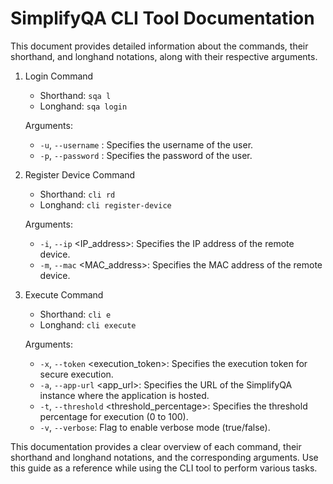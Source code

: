 # SimplifyQA CLI Tool Documentation
This document provides detailed information about the commands, their shorthand, and longhand notations, along with their respective arguments.

1. Login Command
    - Shorthand: `sqa l`
    - Longhand: `sqa login`

    Arguments:
    - `-u`, `--username` <username>: Specifies the username of the user.
    - `-p`, `--password` <password>: Specifies the password of the user.

2. Register Device Command
    - Shorthand: `cli rd`
    - Longhand: `cli register-device`

    Arguments:
    - `-i`, `--ip` <IP_address>: Specifies the IP address of the remote device.
    - `-m`, `--mac` <MAC_address>: Specifies the MAC address of the remote device.

3. Execute Command
    - Shorthand: `cli e`
    - Longhand: `cli execute`

    Arguments:
    - `-x`, `--token` <execution_token>: Specifies the execution token for secure execution.
    - `-a`, `--app-url` <app_url>: Specifies the URL of the SimplifyQA instance where the application is hosted.
    - `-t`, `--threshold` <threshold_percentage>: Specifies the threshold percentage for execution (0 to 100).
    - `-v`, `--verbose`: Flag to enable verbose mode (true/false).


This documentation provides a clear overview of each command, their shorthand and longhand notations, and the corresponding arguments. Use this guide as a reference while using the CLI tool to perform various tasks.
